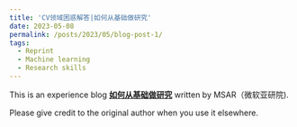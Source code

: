 ```yaml
---
title: 'CV领域困惑解答|如何从基础做研究'
date: 2023-05-08
permalink: /posts/2023/05/blog-post-1/
tags:
  - Reprint
  - Machine learning
  - Research skills
---
```


This is an experience blog [**如何从基础做研究**](https://mp.weixin.qq.com/s/O7ZHUoq8oUSVH6aRvrmE-A) written by MSAR（微软亚研院).

Please give credit to the original author when you use it elsewhere.


